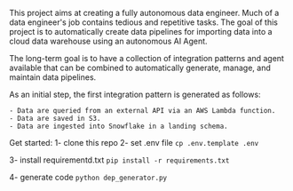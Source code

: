 This project aims at creating a fully autonomous data engineer. Much of a data engineer's job contains tedious and repetitive tasks. The goal of this project is to automatically create data pipelines for importing data into a cloud data warehouse using an autonomous AI Agent.

The long-term goal is to have a collection of integration patterns and agent available that can be combined to automatically generate, manage, and maintain data pipelines.

As an initial step, the first integration pattern is generated as follows:

    - Data are queried from an external API via an AWS Lambda function.
    - Data are saved in S3.
    - Data are ingested into Snowflake in a landing schema.


Get started:
1- clone this repo
2- set .env file
``
cp .env.template .env
``

3- install requirementd.txt
``
pip install -r requirements.txt
``

4- generate code
``
python dep_generator.py 
``
